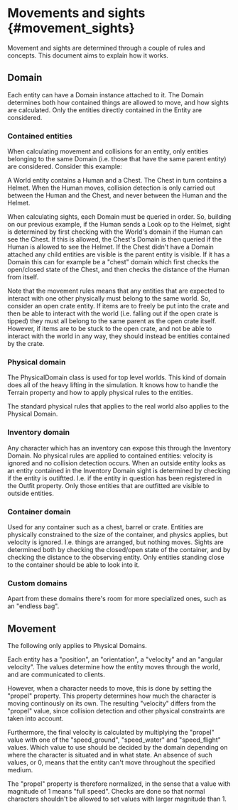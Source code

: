 Movements and sights      {#movement_sights}
=====

Movement and sights are determined through a couple of rules and concepts. This document aims to explain how it works.

## Domain

Each entity can have a Domain instance attached to it. The Domain determines both how contained things are allowed to move, and how sights are calculated.
Only the entities directly contained in the Entity are considered.

### Contained entities

When calculating movement and collisions for an entity, only entities belonging to the same Domain (i.e. those that have the same parent entity) are considered. Consider this example:

A World entity contains a Human and a Chest. The Chest in turn contains a Helmet.
When the Human moves, collision detection is only carried out between the Human and the Chest, and never between the Human and the Helmet.

When calculating sights, each Domain must be queried in order. So, building on our previous example, if the Human sends a Look op to the Helmet, sight is determined by first checking with the World's domain if the Human can see the Chest. If this is allowed, the Chest's Domain is then queried if the Human is allowed to see the Helmet. If the Chest didn't have a Domain attached any child entities are visible is the parent entity is visible. If it has a Domain this can for example be a "chest" domain which first checks the open/closed state of the Chest, and then checks the distance of the Human from itself.

Note that the movement rules means that any entities that are expected to interact with one other physically must belong to the same world. So, consider an open crate entity. If items are to freely be put into the crate and then be able to interact with the world (i.e. falling out if the open crate is tipped) they must all belong to the same parent as the open crate itself. However, if items are to be stuck to the open crate, and not be able to interact with the world in any way, they should instead be entities contained by the crate.

### Physical domain

The PhysicalDomain class is used for top level worlds. This kind of domain does all of the heavy lifting in the simulation. It knows how to handle the Terrain property and how to apply physical rules to the entities.

The standard physical rules that applies to the real world also applies to the Physical Domain.

### Inventory domain

Any character which has an inventory can expose this through the Inventory Domain. No physical rules are applied to contained entities: velocity is ignored and no collision detection occurs. When an outside entity looks as an entity contained in the Inventory Domain sight is determined by checking if the entity is outiftted. I.e. if the entity in question has been registered in the Outfit property. Only those entities that are outfitted are visible to outside entities.

### Container domain

Used for any container such as a chest, barrel or crate. Entities are physically constrained to the size of the container, and physics applies, but velocity is ignored. I.e. things are arranged, but nothing moves.
Sights are determined both by checking the closed/open state of the container, and by checking the distance to the observing entity. Only entities standing close to the container should be able to look into it.

### Custom domains

Apart from these domains there's room for more specialized ones, such as an "endless bag".

## Movement

The following only applies to Physical Domains.

Each entity has a "position", an "orientation", a "velocity" and an "angular velocity". The values determine how the entity moves through the world, and are communicated to clients.

However, when a character needs to move, this is done by setting the "propel" property. This property determines how much the character is moving continously on its own. The resulting "velocity" differs from the "propel" value, since collision detection and other physical constraints are taken into account.

Furthermore, the final velocity is calculated by multiplying the "propel" value with one of the "speed_ground", "speed_water" and "speed_flight" values. Which value to use should be decided by the domain depending on where the character is situated and in what state. An absence of such values, or 0, means that the entity can't move throughout the specified medium.

The "propel" property is therefore normalized, in the sense that a value with magnitude of 1 means "full speed". Checks are done so that normal characters shouldn't be allowed to set values with larger magnitude than 1.









